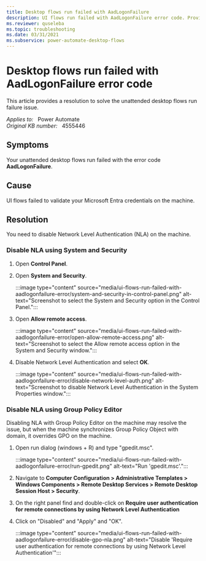 ```yaml
---
title: Desktop flows run failed with AadLogonFailure
description: UI flows run failed with AadLogonFailure error code. Provides a resolution.
ms.reviewer: quseleba
ms.topic: troubleshooting
ms.date: 03/31/2021
ms.subservice: power-automate-desktop-flows
---
```

# Desktop flows run failed with AadLogonFailure error code

This article provides a resolution to solve the unattended desktop flows run failure issue.

_Applies to:_ &nbsp; Power Automate  
_Original KB number:_ &nbsp; 4555446

## Symptoms

Your unattended desktop flows run failed with the error code **AadLogonFailure**.

## Cause

UI flows failed to validate your Microsoft Entra credentials on the machine.

## Resolution

You need to disable Network Level Authentication (NLA) on the machine.
### Disable NLA using System and Security
1. Open **Control Panel**.
2. Open **System and Security**.

    :::image type="content" source="media/ui-flows-run-failed-with-aadlogonfailure-error/system-and-security-in-control-panel.png" alt-text="Screenshot to select the System and Security option in the Control Panel.":::

3. Open **Allow remote access**.

    :::image type="content" source="media/ui-flows-run-failed-with-aadlogonfailure-error/open-allow-remote-access.png" alt-text="Screenshot to select the Allow remote access option in the System and Security window.":::

4. Disable Network Level Authentication and select **OK**.

    :::image type="content" source="media/ui-flows-run-failed-with-aadlogonfailure-error/disable-network-level-auth.png" alt-text="Screenshot to disable Network Level Authentication in the System Properties window.":::


### Disable NLA using Group Policy Editor
Disabling NLA with Group Policy Editor on the machine may resolve the issue, but when the machine synchronizes Group Policy Object with domain, it overrides GPO on the machine.

1. Open run dialog (windows + R) and type "gpedit.msc".

    :::image type="content" source="media/ui-flows-run-failed-with-aadlogonfailure-error/run-gpedit.png" alt-text="Run 'gpedit.msc'.":::

2. Navigate to **Computer Configuration > Administrative Templates > Windows Components > Remote Desktop Services > Remote Desktop Session Host > Security**. 

3. On the right panel find and double-click on **Require user authentication for remote connections by using Network Level Authentication**

4. Click on "Disabled" and "Apply" and "OK".

    :::image type="content" source="media/ui-flows-run-failed-with-aadlogonfailure-error/disable-gpo-nla.png" alt-text="Disable 'Require user authentication for remote connections by using Network Level Authentication'":::